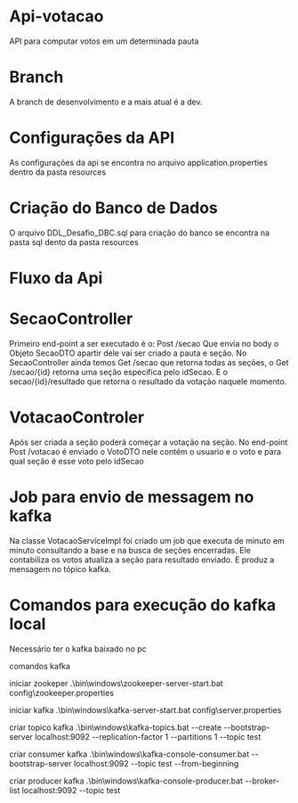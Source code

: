 # Api-votacao
API para computar votos em um determinada pauta

# Branch
A branch de desenvolvimento e a mais atual é a dev.

# Configurações da API
As configurações da api se encontra no arquivo application.properties dentro da pasta resources

# Criação do Banco de Dados
O arquivo DDL_Desafio_DBC.sql para criação do banco  se encontra na pasta sql dento da pasta resources 

# Fluxo da Api
# SecaoController
Primeiro end-point a ser executado é o:
Post /secao Que envia no body o Objeto SecaoDTO apartir dele vai ser criado a pauta e seção.
No SecaoController ainda temos Get /secao que retorna todas as seções, o Get /secao/{id} retorna 
uma seção especifica pelo idSecao. E o secao/{id}/resultado que retorna o resultado da votação naquele momento.

# VotacaoControler
Após ser criada a seção poderá começar a votação na seção. No end-point Post /votacao é enviado o VotoDTO
nele contém o usuario e o voto e para qual seção é esse voto pelo idSecao

# Job para envio de messagem no kafka
Na classe VotacaoServiceImpl foi criado um job que executa de minuto em minuto consultando a base e na busca de seções 
encerradas. Ele contabiliza os votos atualiza a seção para resultado enviado. E produz a mensagem no tópico kafka.

# Comandos para execução do kafka local
Necessário ter o kafka baixado no pc

comandos kafka

iniciar zookeper
.\bin\windows\zookeeper-server-start.bat config\zookeeper.properties

iniciar kafka
.\bin\windows\kafka-server-start.bat config\server.properties

criar topico kafka
.\bin\windows\kafka-topics.bat --create --bootstrap-server localhost:9092 --replication-factor 1 --partitions 1 --topic test

criar consumer kafka
.\bin\windows\kafka-console-consumer.bat --bootstrap-server localhost:9092 --topic test --from-beginning

criar producer kafka
.\bin\windows\kafka-console-producer.bat --broker-list localhost:9092 --topic test

